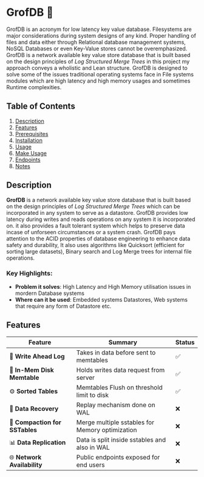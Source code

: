 # **GrofDB** 🌟  
GrofDB is an acronym for low latency key value database. Filesystems are major considerations during system designs of any kind. Proper handling of files and data either through Relational database management systems, NoSQL Databases or even Key-Value stores cannot be overemphasized. GrofDB is a network available key value store database that is built based on the design principles of _Log Structured Merge Trees_ in this project my approach conveys a wholistic and Lean structure. GrofDB is designed to solve some of the issues traditional operating systems face in File systems modules which are high latency and high memory usages and sometimes Runtime complexities.

## **Table of Contents**  
1. [Description](#description)  
2. [Features](#features)  
3. [Prerequisites](#Prerequisites)
3. [Installation](#installation)  
4. [Usage](#usage) 
5. [Make Usage](#make-usage)
6. [Endpoints](#endpoints)
7. [Notes](#notes)

## **Description**  
**GrofDB** is a network available key value store database that is built based on the design principles of _Log Structured Merge Trees_ which can be incorporated in any system to serve as a datastore. GrofDB provides low latency during writes and reads operations on any system it is incorporated on. it also provides a fault tolerant system which helps to preserve data incase of unforseen circumstances or a system crash. GrofDB pays attention to the ACID properties of database engineering to enhance data safety and durability, It also uses algorithms like Quicksort (efficient for sorting large datasets), Binary search and Log Merge trees for internal file operations.

### **Key Highlights:**  
- **Problem it solves**: High Latency and High Memory utilisation issues in mordern Database systems  
- **Where can it be used**: Embedded systems Datastores, Web systems that require any form of Datastore etc.   


## **Features**  
| Feature |  Summary | Status     |  
|-------------|-------------|------------|  
| 🌟 **Write Ahead Log**   |  Takes in data before sent to memtables      |  ✅ |  
| 📝 **In-Mem Disk Memtable**   | Holds writes data request from server      |  ✅ |  
| ⚙️ **Sorted Tables**   | Memtables Flush on threshold limit to disk     |  ✅ |  
| 🚀 **Data Recovery**   | Replay mechanism done on WAL     |  ❌ |  
| 📮 **Compaction for SSTables**   | Merge multiple sstables for Memory optimization     |  ❌ |  
| 📊 **Data Replication**   | Data is split inside sstables and also in WAL     |  ❌ |  
| 🌐 **Network Availability**   | Public endpoints exposed for end users     |  ❌ |  
